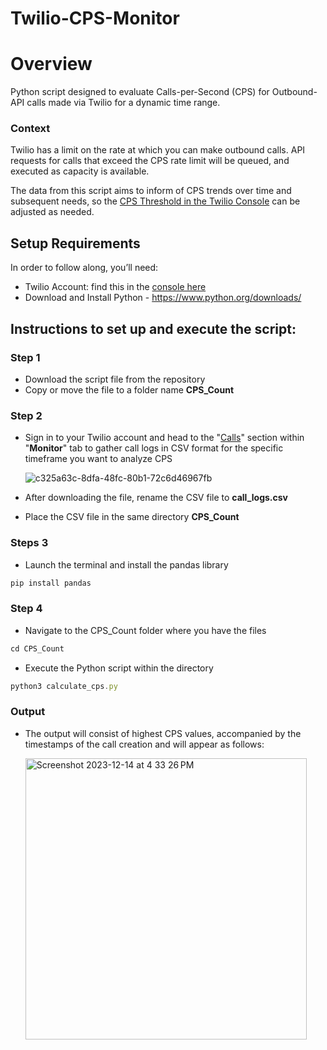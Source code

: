 # Twilio-CPS-Monitor

# Overview 
Python script designed to evaluate Calls-per-Second (CPS) for Outbound-API calls made via Twilio for a dynamic time range.

### Context
Twilio has a limit on the rate at which you can make outbound calls. API requests for calls that exceed the CPS rate limit will be queued, and executed as capacity is available.  

The data from this script aims to inform of CPS trends over time and subsequent needs, so the [CPS Threshold in the Twilio Console](https://www.twilio.com/console/voice/settings) can be adjusted as needed. 

## Setup Requirements
In order to follow along, you’ll need:

- Twilio Account: find this in the [console here](https://console.twilio.com/?frameUrl=/console) 
- Download and Install Python - https://www.python.org/downloads/

## Instructions to set up and execute the script:

### Step 1
- Download the script file from the repository 
- Copy or move the file to a folder name **CPS_Count** 

### Step 2
- Sign in to your Twilio account and head to the "[Calls](https://console.twilio.com/us1/monitor/logs/calls)" section within "**Monitor**" tab to gather call logs in CSV format for the specific timeframe you want to analyze CPS
  
  ![c325a63c-8dfa-48fc-80b1-72c6d46967fb](https://github.com/twilio-samples/Twilio-CPS-Monitor/assets/136878371/aac47d4e-4a06-4053-8e9f-4302d02af8df)
  
- After downloading the file, rename the CSV file to **call_logs.csv**
- Place the CSV file in the same directory **CPS_Count**

### Steps 3
- Launch the terminal and install the pandas library 
```js
pip install pandas
```
### Step 4
- Navigate to the CPS_Count folder where you have the files 
```js
cd CPS_Count
```
- Execute the Python script within the directory  
```js
python3 calculate_cps.py
```

### Output
- The output will consist of highest CPS values, accompanied by the timestamps of the call creation and will appear as follows:
  
  <img width="450" alt="Screenshot 2023-12-14 at 4 33 26 PM" src="https://github.com/twilio-samples/Twilio-CPS-Monitor/assets/136878371/d8f90651-cd20-4762-a287-3fcd7c140a40">
